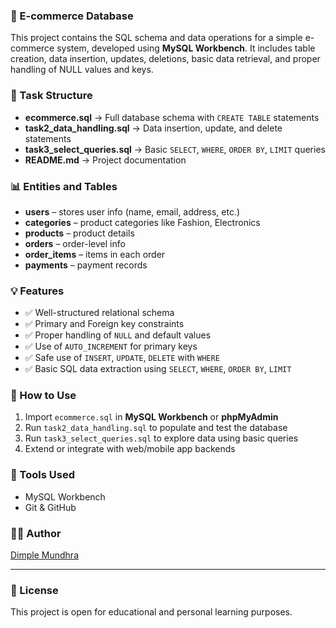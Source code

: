 ### 🛒 E-commerce Database 

This project contains the SQL schema and data operations for a simple e-commerce system, developed using **MySQL Workbench**. It includes table creation, data insertion, updates, deletions, basic data retrieval, and proper handling of NULL values and keys.

### 📁 Task Structure

- **ecommerce.sql** → Full database schema with `CREATE TABLE` statements
- **task2_data_handling.sql** → Data insertion, update, and delete statements
- **task3_select_queries.sql** → Basic `SELECT`, `WHERE`, `ORDER BY`, `LIMIT` queries
- **README.md** → Project documentation

### 📊 Entities and Tables

- **users** – stores user info (name, email, address, etc.)
- **categories** – product categories like Fashion, Electronics
- **products** – product details
- **orders** – order-level info
- **order_items** – items in each order
- **payments** – payment records

### 💡 Features

- ✅ Well-structured relational schema
- ✅ Primary and Foreign key constraints
- ✅ Proper handling of `NULL` and default values
- ✅ Use of `AUTO_INCREMENT` for primary keys
- ✅ Safe use of `INSERT`, `UPDATE`, `DELETE` with `WHERE`
- ✅ Basic SQL data extraction using `SELECT`, `WHERE`, `ORDER BY`, `LIMIT`

### 🚀 How to Use

1. Import `ecommerce.sql` in **MySQL Workbench** or **phpMyAdmin**
2. Run `task2_data_handling.sql` to populate and test the database
3. Run `task3_select_queries.sql` to explore data using basic queries
4. Extend or integrate with web/mobile app backends

### 📌 Tools Used

- MySQL Workbench
- Git & GitHub

### 🧑‍💻 Author

[Dimple Mundhra](https://github.com/dimplemundhra)

---

### 📜 License

This project is open for educational and personal learning purposes.

